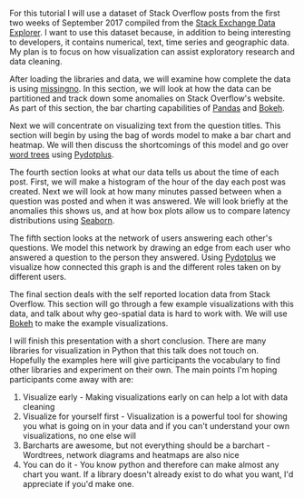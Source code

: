 For this tutorial I will use a dataset of Stack Overflow posts from the first two weeks of September 2017 compiled from the [Stack Exchange Data Explorer](https://data.stackexchange.com/stackoverflow/query/new). I want to use this dataset because, in addition to being interesting to developers, it contains numerical, text, time series and geographic data. My plan is to focus on how visualization can assist exploratory research and data cleaning.

After loading the libraries and data, we will examine how complete the data is using [missingno](https://github.com/ResidentMario/missingno). In this section, we will look at how the data can be partitioned and track down some anomalies on Stack Overflow's website. As part of this section, the bar charting capabilities of [Pandas](http://pandas.pydata.org) and [Bokeh](https://bokeh.pydata.org/en/latest/).

Next we will concentrate on visualizing text from the question titles. This section will begin by using the bag of words model to make a bar chart and heatmap. We will then discuss the shortcomings of this model and go over [word trees](http://hint.fm/papers/wordtree_final2.pdf) using [Pydotplus](https://pydotplus.readthedocs.io).

The fourth section looks at what our data tells us about the time of each post. First, we will make a histogram of the hour of the day each post was created. Next we will look at how many minutes passed between when a question was posted and when it was answered. We will look briefly at the anomalies this shows us, and at how box plots allow us to compare latency distributions using [Seaborn](http://seaborn.pydata.org/).

The fifth section looks at the network of users answering each other's questions. We model this network by drawing an edge from each user who answered a question to the person they answered. Using [Pydotplus](https://pydotplus.readthedocs.io) we visualize how connected this graph is and the different roles taken on by different users.

The final section deals with the self reported location data from Stack Overflow. This section will go through a few example visualizations with this data, and talk about why geo-spatial data is hard to work with. We will use [Bokeh](https://bokeh.pydata.org/en/latest/) to make the example visualizations.

I will finish this presentation with a short conclusion. There are many libraries for visualization in Python that this talk does not touch on. Hopefully the examples here will give participants the vocabulary to find other libraries and experiment on their own. The main points I'm hoping participants come away with are:

1. Visualize early - Making visualizations early on can help a lot with data cleaning
1. Visualize for yourself first - Visualization is a powerful tool for showing you what is going on in your data and if you can't understand your own visualizations, no one else will
1. Barcharts are awesome, but not everything should be a barchart - Wordtrees, network diagrams and heatmaps are also nice
1. You can do it - You know python and therefore can make almost any chart you want. If a library doesn't already exist to do what you want, I'd appreciate if you'd make one.
